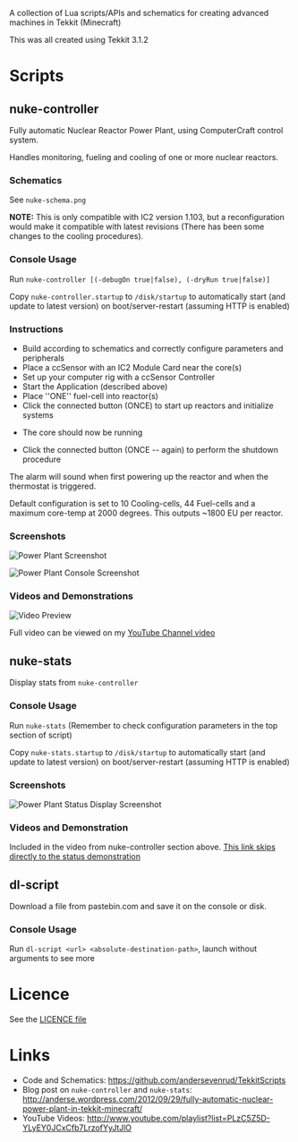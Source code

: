 A collection of Lua scripts/APIs and schematics for creating advanced machines in Tekkit (Minecraft)

This was all created using Tekkit 3.1.2

# Scripts

## nuke-controller
Fully automatic Nuclear Reactor Power Plant, using ComputerCraft control system.

Handles monitoring, fueling and cooling of one or more nuclear reactors.

### Schematics

See `nuke-schema.png`

**NOTE:** This is only compatible with IC2 version 1.103, but a reconfiguration would make it compatible with latest revisions (There has been some changes to the cooling procedures).

### Console Usage

Run `nuke-controller [(-debugOn true|false), (-dryRun true|false)]`

Copy `nuke-controller.startup` to `/disk/startup` to automatically start (and update to latest version) on boot/server-restart (assuming HTTP is enabled)

### Instructions

* Build according to schematics and correctly configure parameters and peripherals
* Place a ccSensor with an IC2 Module Card near the core(s)
* Set up your computer rig with a ccSensor Controller
* Start the Application (described above)
* Place ''ONE'' fuel-cell into reactor(s)
* Click the connected button (ONCE) to start up reactors and initialize systems
- The core should now be running
* Click the connected button (ONCE -- again) to perform the shutdown procedure

The alarm will sound when first powering up the reactor and when the thermostat is triggered.

Default configuration is set to 10 Cooling-cells, 44 Fuel-cells and a maximum core-temp at 2000 degrees.
This outputs ~1800 EU per reactor.

### Screenshots

![Power Plant Screenshot](https://raw.github.com/andersevenrud/TekkitScripts/master/nuke-controller-screens/2012-09-27_02.17.04.png)

![Power Plant Console Screenshot](https://raw.github.com/andersevenrud/TekkitScripts/master/nuke-controller-screens/2012-09-26_22.22.08.png)

### Videos and Demonstrations

![Video Preview](https://raw.github.com/andersevenrud/TekkitScripts/master/nuke-controller-screens/animation.gif)

Full video can be viewed on my [YouTube Channel video](http://www.youtube.com/watch?v=MTzRL2bmeRo "Direct link to video")

## nuke-stats
Display stats from `nuke-controller`

### Console Usage

Run `nuke-stats` (Remember to check configuration parameters in the top section of script)

Copy `nuke-stats.startup` to `/disk/startup` to automatically start (and update to latest version) on boot/server-restart (assuming HTTP is enabled)

### Screenshots

![Power Plant Status Display Screenshot](https://raw.github.com/andersevenrud/TekkitScripts/master/nuke-stats-screens/2012-09-26_22.26.13.png)

### Videos and Demonstration

Included in the video from nuke-controller section above. [This link skips directly to the status demonstration](http://youtu.be/MTzRL2bmeRo?t=2m13s "Direct link to video")

## dl-script
Download a file from pastebin.com and save it on the console or disk.

### Console Usage

Run `dl-script <url> <absolute-destination-path>`, launch without arguments to see more

# Licence

See the [LICENCE file](https://github.com/andersevenrud/TekkitScripts/blob/master/LICENCE "LICENCE Document")

# Links

* Code and Schematics: https://github.com/andersevenrud/TekkitScripts
* Blog post on `nuke-controller` and `nuke-stats`: http://anderse.wordpress.com/2012/09/29/fully-automatic-nuclear-power-plant-in-tekkit-minecraft/
* YouTube Videos: http://www.youtube.com/playlist?list=PLzC5Z5D-YLyEY0JCxCfb7LrzofYyJtJlO
